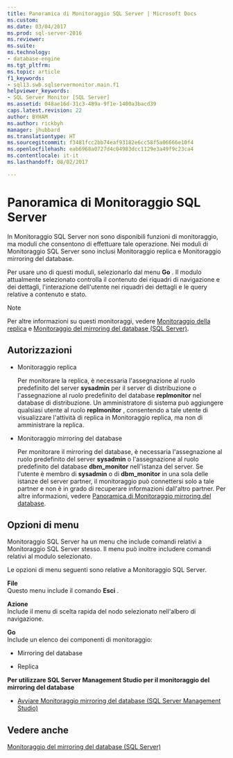 ```yaml
---
title: Panoramica di Monitoraggio SQL Server | Microsoft Docs
ms.custom: 
ms.date: 03/04/2017
ms.prod: sql-server-2016
ms.reviewer: 
ms.suite: 
ms.technology:
- database-engine
ms.tgt_pltfrm: 
ms.topic: article
f1_keywords:
- sql13.swb.sqlservermonitor.main.f1
helpviewer_keywords:
- SQL Server Monitor [SQL Server]
ms.assetid: 048ae16d-31c3-489a-9f1e-1400a3bacd39
caps.latest.revision: 22
author: BYHAM
ms.author: rickbyh
manager: jhubbard
ms.translationtype: HT
ms.sourcegitcommit: f3481fcc2bb74eaf93182e6cc58f5a06666e10f4
ms.openlocfilehash: eab6968a0727d4c04983dcc1129e3a49f9c23ca4
ms.contentlocale: it-it
ms.lasthandoff: 08/02/2017

---
```

# <a name="sql-server-monitor-overview"></a>Panoramica di Monitoraggio SQL Server
  In Monitoraggio SQL Server non sono disponibili funzioni di monitoraggio, ma moduli che consentono di effettuare tale operazione. Nei moduli di Monitoraggio SQL Server sono inclusi Monitoraggio replica e Monitoraggio mirroring del database.  
  
 Per usare uno di questi moduli, selezionarlo dal menu **Go** . Il modulo attualmente selezionato controlla il contenuto dei riquadri di navigazione e dei dettagli, l'interazione dell'utente nei riquadri dei dettagli e le query relative a contenuto e stato.  
  
> [!NOTE]  
>  Per altre informazioni su questi monitoraggi, vedere [Monitoraggio della replica](../../relational-databases/replication/monitor/monitoring-replication-overview.md) e [Monitoraggio del mirroring del database &#40;SQL Server&#41;](../../database-engine/database-mirroring/monitoring-database-mirroring-sql-server.md).  
  
## <a name="permissions"></a>Autorizzazioni  
  
-   Monitoraggio replica  
  
     Per monitorare la replica, è necessaria l'assegnazione al ruolo predefinito del server **sysadmin** per il server di distribuzione o l'assegnazione al ruolo predefinito del database **replmonitor** nel database di distribuzione. Un amministratore di sistema può aggiungere qualsiasi utente al ruolo **replmonitor** , consentendo a tale utente di visualizzare l'attività di replica in Monitoraggio replica, ma non di amministrare la replica.  
  
-   Monitoraggio mirroring del database  
  
     Per monitorare il mirroring del database, è necessaria l'assegnazione al ruolo predefinito del server **sysadmin** o l'assegnazione al ruolo predefinito del database **dbm_monitor** nell'istanza del server. Se l'utente è membro di **sysadmin** o di **dbm_monitor** in una sola delle istanze del server partner, il monitoraggio può connettersi solo a tale partner e non è in grado di recuperare informazioni dall'altro partner. Per altre informazioni, vedere [Panoramica di Monitoraggio mirroring del database](../../database-engine/database-mirroring/database-mirroring-monitor-overview.md).  
  
## <a name="menu-options"></a>Opzioni di menu  
 Monitoraggio SQL Server ha un menu che include comandi relativi a Monitoraggio SQL Server stesso. Il menu può inoltre includere comandi relativi al modulo selezionato.  
  
 Le opzioni di menu seguenti sono relative a Monitoraggio SQL Server.  
  
 **File**  
 Questo menu include il comando **Esci** .  
  
 **Azione**  
 Include il menu di scelta rapida del nodo selezionato nell'albero di navigazione.  
  
 **Go**  
 Include un elenco dei componenti di monitoraggio:  
  
-   Mirroring del database  
  
-   Replica  
  
 **Per utilizzare SQL Server Management Studio per il monitoraggio del mirroring del database**  
  
-   [Avviare Monitoraggio mirroring del database &#40;SQL Server Management Studio&#41;](../../database-engine/database-mirroring/start-database-mirroring-monitor-sql-server-management-studio.md)  
  
## <a name="see-also"></a>Vedere anche  
 [Monitoraggio del mirroring del database &#40;SQL Server&#41;](../../database-engine/database-mirroring/monitoring-database-mirroring-sql-server.md)  
  
  
